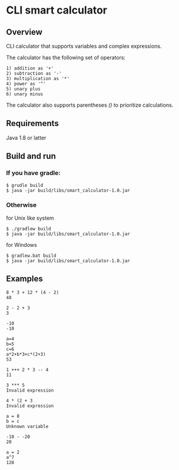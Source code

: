 # CLI smart calculator
## Overview
CLI calculator that supports variables and complex expressions.

The calculator has the following set of operators:
```
1) addition as '+'
2) subtraction as '-'
3) multiplication as '*'
4) power as '^'
5) unary plus
6) unary minus
```
The calculator also supports parentheses *()* to prioritize calculations.

## Requirements

Java 1.8 or latter

## Build and run
### If you have gradle:
```
$ grudle build
$ java -jar build/libs/smart_calculator-1.0.jar
```
### Otherwise  

for Unix like system
   
```
$ ./gradlew build
$ java -jar build/libs/smart_calculator-1.0.jar  
``` 

for Windows

```
$ gradlew.bat build
$ java -jar build/libs/smart_calculator-1.0.jar
``` 
## Examples

```
8 * 3 + 12 * (4 - 2)
48
```

```
2 - 2 + 3
3
```

```
-10
-10
```

```
a=4
b=5
c=6
a*2+b*3+c*(2+3)
53
```

```
1 +++ 2 * 3 -- 4
11
```

```
3 *** 5
Invalid expression
```

```
4 * (2 + 3
Invalid expression
```

```
a = 8
b = c
Unknown variable
```

```
-10 - -20
20
```

```
a = 2
a^7
128
```

